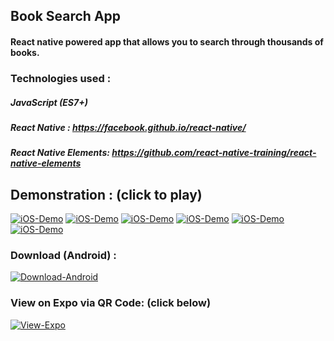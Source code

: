 ## Book Search App
#### React native powered app that allows you to search through thousands of books.

### Technologies used : 

##### JavaScript (ES7+)
##### React Native : https://facebook.github.io/react-native/
##### React Native Elements: https://github.com/react-native-training/react-native-elements

## Demonstration : (click to play)


[![iOS-Demo](https://user-images.githubusercontent.com/29705703/51798211-27ed8780-2235-11e9-8b20-5a2fec7f1c9a.gif)]( "iOS-Demo")
[![iOS-Demo](https://user-images.githubusercontent.com/29705703/51798210-2754f100-2235-11e9-8555-87ff5eab3d4a.gif)]( "iOS-Demo")
[![iOS-Demo](https://user-images.githubusercontent.com/29705703/51798209-2754f100-2235-11e9-9da0-1983617c1dad.gif)]( "iOS-Demo")
[![iOS-Demo](https://user-images.githubusercontent.com/29705703/51798230-80bd2000-2235-11e9-8df3-567782451848.gif)]( "iOS-Demo")
[![iOS-Demo](https://user-images.githubusercontent.com/29705703/51798128-9fbab280-2233-11e9-8ea4-900c49eb35b6.gif)]( "iOS-Demo")
[![iOS-Demo](https://user-images.githubusercontent.com/29705703/51798127-9f221c00-2233-11e9-82db-63500107a280.gif)]( "iOS-Demo")

 
### Download (Android) : 

[![Download-Android](http://www.atteztech.com/images/ZN62/10.19/android-app-on-google-play.jpg)](https://play.google.com/store/apps/details?id=com.booksearch.app "Download-Android")

### View on Expo via QR Code: (click below)

[![View-Expo](https://i.ibb.co/WyvSNJX/expo-logo.png)](https://expo.io/@karanpratapsingh/Book-Search-App "View-Expo")